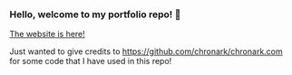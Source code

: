 ### Hello, welcome to my portfolio repo! 👋

[The website is here!](https://aloyng.vercel.app/)

Just wanted to give credits to https://github.com/chronark/chronark.com for some code that I have used in this repo!
